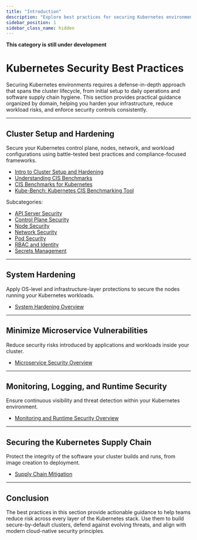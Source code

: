 ```yaml
---
title: "Introduction"
description: "Explore best practices for securing Kubernetes environments across cluster setup, system hardening, microservice security, runtime monitoring, and supply chain protection."
sidebar_position: 1
sidebar_class_name: hidden
---
```


**This category is still under development**

# Kubernetes Security Best Practices

Securing Kubernetes environments requires a defense-in-depth approach that spans the cluster lifecycle, from initial setup to daily operations and software supply chain hygiene. This section provides practical guidance organized by domain, helping you harden your infrastructure, reduce workload risks, and enforce security controls consistently.

---

## Cluster Setup and Hardening

Secure your Kubernetes control plane, nodes, network, and workload configurations using battle-tested best practices and compliance-focused frameworks.

- [Intro to Cluster Setup and Hardening](/docs/best_practices/cluster_setup_and_hardening/intro)
- [Understanding CIS Benchmarks](/docs/best_practices/cluster_setup_and_hardening/cis/understanding_cis_benchmarks)
- [CIS Benchmarks for Kubernetes](/docs/best_practices/cluster_setup_and_hardening/cis/cis_benchmark_for_k8s)
- [Kube-Bench: Kubernetes CIS Benchmarking Tool](/docs/best_practices/cluster_setup_and_hardening/cis/cis_benchmark_kube_bench)

Subcategories:

- [API Server Security](/docs/best_practices/cluster_setup_and_hardening/api_server_security/compromised_api_server_mitigation)
- [Control Plane Security](/docs/best_practices/cluster_setup_and_hardening/control_plane_security/etcd_security_mitigation)
- [Node Security](/docs/best_practices/cluster_setup_and_hardening/node_security/kubelet_security)
- [Network Security](/docs/best_practices/cluster_setup_and_hardening/network_security/intro)
- [Pod Security](/docs/best_practices/cluster_setup_and_hardening/pod_security/app_armor_profiles)
- [RBAC and Identity](/docs/best_practices/cluster_setup_and_hardening/rbac_and_identity/insecure_rbac_permissions_mitigation)
- [Secrets Management](/docs/best_practices/cluster_setup_and_hardening/secrets_management/insecure_secrets_management_mitigation)

---

## System Hardening

Apply OS-level and infrastructure-layer protections to secure the nodes running your Kubernetes workloads.

- [System Hardening Overview](/docs/best_practices/system_hardening/intro)

---

## Minimize Microservice Vulnerabilities

Reduce security risks introduced by applications and workloads inside your cluster.

- [Microservice Security Overview](/docs/best_practices/minimize_microservice_vulnerabilities/intro)

---

## Monitoring, Logging, and Runtime Security

Ensure continuous visibility and threat detection within your Kubernetes environment.

- [Monitoring and Runtime Security Overview](/docs/best_practices/monitoring_logging_and_runtime_security/intro)

---

## Securing the Kubernetes Supply Chain

Protect the integrity of the software your cluster builds and runs, from image creation to deployment.

- [Supply Chain Mitigation](/docs/best_practices/supply_chain_security/intro)

---

## Conclusion

The best practices in this section provide actionable guidance to help teams reduce risk across every layer of the Kubernetes stack. Use them to build secure-by-default clusters, defend against evolving threats, and align with modern cloud-native security principles.
